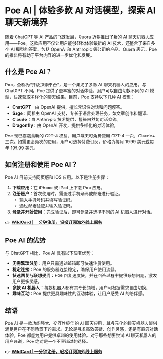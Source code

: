 # Poe AI | 体验多款 AI 对话模型，探索 AI 聊天新境界

随着 ChatGPT 等 AI 产品的飞速发展，Quora 近期推出了新的 AI 聊天机器人应用——Poe。这款应用不仅让用户能够轻松体验最新的 AI 技术，还整合了来自多个 AI 模型的答案，包括 OpenAI 和 Anthropic 等公司的产品。Quora 表示，Poe 的推出将有助于平台内容的进一步优化和发展。

## 什么是 Poe AI？

Poe，全称为“开放探索平台”，是一个集成了多款 AI 聊天机器人的应用。与 ChatGPT 不同，Poe 提供了更丰富的对话体验，用户可以自由切换不同的 AI 模型，快速获取多样化的聊天结果。目前，Poe 支持以下几种 AI 模型：

- **ChatGPT**：由 OpenAI 提供，擅长常识性对话和问题解答。
- **Sage**：同样由 OpenAI 支持，专长于语言处理任务，如文章创作和翻译。
- **Claude**：由 Anthropic 技术提供，擅长自然的对话交流。
- **Dragonfly**：由 OpenAI 开发，提供多样化的对话体验。

Poe 现已搭载最新的 GPT-4 模型，用户每天可免费使用 GPT-4 一次，Claude+ 三次。如需更高频次的使用，用户可选择付费订阅，价格为每月 19.99 美元或每年 199.99 美元。

## 如何注册和使用 Poe AI？

Poe AI 目前支持网页版和 iOS 应用。以下是注册步骤：

1. **下载应用**：在 iPhone 或 iPad 上下载 Poe 应用。
2. **注册账户**：首次使用时，需通过手机号码或邮箱进行验证。
   - 输入手机号码并填写验证码。
   - 通过邮箱验证并输入验证码。
3. **登录并开始使用**：完成验证后，即可登录并选择不同的 AI 机器人进行对话。

👉 **[WildCard | 一分钟注册，轻松订阅海外线上服务](https://bbtdd.com/WildCard)**

## Poe AI 的优势

与 ChatGPT 相比，Poe AI 具有以下显著优势：

- **无需繁琐注册**：用户只需通过邮箱即可快速注册使用。
- **稳定连接**：Poe 的服务器连接稳定，确保用户使用流畅。
- **快速回复与联想提问**：Poe 回复速度快，并在回答过程中提供联想问题，激发用户更多灵感。
- **多款 AI 机器人**：每款机器人都有其专长领域，用户可根据需求自由切换。
- **趣味互动**：Poe 提供更具趣味性的互动体验，让用户感受 AI 的陪伴感。

## 结语

Poe AI 是一款功能强大、交互性极佳的 AI 聊天应用，其多元化的聊天机器人能够满足用户在不同场景下的需求。无论是寻求高效答疑、创作灵感，还是有趣的对话体验，Poe 都能为用户提供卓越的使用体验。对于那些想要尝试 AI 聊天机器人的用户来说，Poe 绝对是一个不容错过的选择。

👉 **[WildCard | 一分钟注册，轻松订阅海外线上服务](https://bbtdd.com/WildCard)**